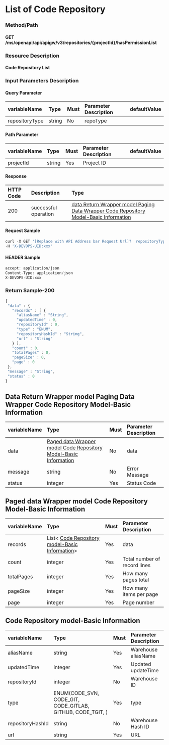  # List of Code Repository 

 ### Method/Path 

 #### GET  /ms/openapi/api/apigw/v3/repositories/{projectId}/hasPermissionList 

 ### Resource Description 

 #### Code Repository List 

 ### Input Parameters Description 

 #### Query Parameter 

 | variableName| Type| Must| Parameter Description| defaultValue| 
 | :--- | :--- | :--- | :--- | :--- | 
 | repositoryType | string |No| repoType|| 

 #### Path Parameter 

 | variableName| Type| Must| Parameter Description| defaultValue| 
 | :--- | :--- | :--- | :--- | :--- | 
 | projectId | string |Yes| Project ID|| 

 #### Response 

 | HTTP Code| Description| Type| 
 | :--- | :--- | :--- | 
 | 200 | successful operation |[data Return Wrapper model Paging Data Wrapper Code Repository Model-Basic Information](code-library-list.md)| 

 #### Request Sample 

 ```javascript 
 curl -X GET '[Replace with API Address bar Request Url]?  repositoryType={repositoryType}' \ 
 -H 'X-DEVOPS-UID:xxx' 
 ``` 

 #### HEADER Sample 

 ```javascript 
 accept: application/json 
 Content-Type: application/json 
 X-DEVOPS-UID:xxx 
 ``` 

 ### Return Sample-200 

 ```javascript 
 { 
  "data" : { 
    "records" : [ { 
      "aliasName" : "String", 
      "updatedTime" : 0, 
      "repositoryId" : 0, 
      "type" : "ENUM", 
      "repositoryHashId" : "String", 
      "url" : "String" 
    } ], 
    "count" : 0, 
    "totalPages" : 0, 
    "pageSize" : 0, 
    "page" : 0 
  }, 
  "message" : "String", 
  "status" : 0 
 } 
 ``` 

 ## Data Return Wrapper model Paging Data Wrapper Code Repository Model-Basic Information 

 | variableName| Type| Must| Parameter Description| 
 | :--- | :--- | :--- | :--- | 
 | data |[Paged data Wrapper model Code Repository Model-Basic Information](code-library-list.md)| No| data| 
 | message | string |No| Error Message| 
 | status | integer |Yes| Status Code| 

 ## Paged data Wrapper model Code Repository Model-Basic Information 

 | variableName| Type| Must| Parameter Description| 
 | :--- | :--- | :--- | :--- | 
 | records |List&lt; [Code Repository model-Basic Information](code-library-list.md)&gt;|Yes| data| 
 | count | integer |Yes| Total number of record lines| 
 | totalPages | integer |Yes| How many pages total| 
 | pageSize | integer |Yes| How many items per page| 
 | page | integer |Yes| Page number| 

 ## Code Repository model-Basic Information 

 | variableName| Type| Must| Parameter Description| 
 | :--- | :--- | :--- | :--- | 
 | aliasName | string |Yes| Warehouse aliasName| 
 | updatedTime | integer |Yes| Updated updateTime| 
 | repositoryId | integer |No| Warehouse ID| 
 | type | ENUM\(CODE\_SVN, CODE\_GIT, CODE\_GITLAB, GITHUB, CODE\_TGIT, \) |Yes| type| 
 | repositoryHashId | string |No| Warehouse Hash ID| 
 | url | string |Yes|  URL | 